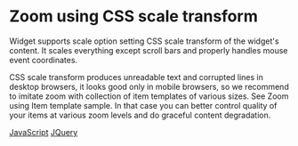 # Zoom using CSS scale transform

Widget supports scale option setting CSS scale transform of the widget's content. It scales everything except scroll bars and properly handles mouse event coordinates.

CSS scale transform produces unreadable text and corrupted lines in desktop browsers, it looks good only in mobile browsers, so we recommend to imitate zoom with collection of item templates of various sizes. See Zoom using Item template sample. In that case you can better control quality of your items at various zoom levels and do graceful content degradation.

[JavaScript](javascript.controls/CaseZoomWithCSSScaleTransform.html)
[JQuery](jquery.widgets/CaseZoomWithCSSScaleTransform.html)